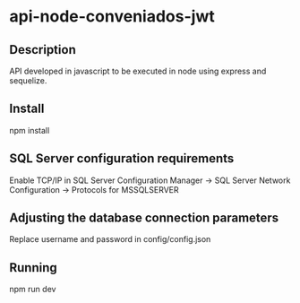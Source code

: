 ﻿# api-node-conveniados-jwt

## Description

API developed in javascript to be executed in node using express and sequelize.

## Install

npm install

## SQL Server configuration requirements

Enable TCP/IP in SQL Server Configuration Manager -> SQL Server Network Configuration -> Protocols for MSSQLSERVER

## Adjusting the database connection parameters

Replace username and password in config/config.json

## Running

npm run dev



